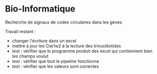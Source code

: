 # Bio-Informatique

Recherche de signaux de codes circulaires dans les gènes

Travail restant :
- changer l'écriture dans un excel
- mettre à jour les Ciw1w2 à la lecture des trinucléotides
- *test* : vérifier que le programme produit des excel qui contiennent bien les champs voulut
- *test* : vérifier que tout le pipeline fonctionne
- *test* : vérifier que les valeurs sont correctes